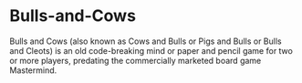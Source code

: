 # Bulls-and-Cows
Bulls and Cows (also known as Cows and Bulls or Pigs and Bulls or Bulls and Cleots) is an old code-breaking mind or paper and pencil game for two or more players, predating the commercially marketed board game Mastermind.
